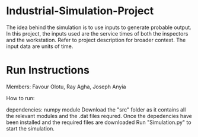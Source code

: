 # Industrial-Simulation-Project
The idea behind the simulation is to use inputs to generate probable output. 
In this project, the inputs used are the service times of both the inspectors and the workstation. Refer to project description for broader context.
The input data are units of time.

# Run Instructions
Members: Favour Olotu, Ray Agha, Joseph Anyia

How to run:

dependencies: numpy module
Download the "src" folder as it contains all the relevant modules and the .dat files requred.
Once the depedencies have been installed and the required files are downloaded 
Run "Simulation.py" to start the simulation.
